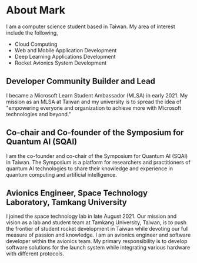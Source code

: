# About Mark

I am a computer science student based in Taiwan. My area of interest include the following,
- Cloud Computing
- Web and Mobile Application Development
- Deep Learning Applications Development
- Rocket Avionics System Development

## Developer Community Builder and Lead
I became a Microsoft Learn Student Ambassador (MLSA) in early 2021. My mission as an MLSA at Taiwan and my university is to spread the idea of "empowering everyone and organization to achieve more with Microsoft technologies and beyond." 


## Co-chair and Co-founder of the Symposium for Quantum AI (SQAI)
I am the co-founder and co-chair of the Symposium for Quantum AI (SQAI) in Taiwan. The Symposium is a platform for researchers and practitioners of quantum AI technologies to share their knowledge and experience in quantum computing and artificial intelligence.

## Avionics Engineer, Space Technology Laboratory, Tamkang University
I joined the space technology lab in late August 2021. Our mission and vision as a lab and student team at Tamkang University, Taiwan, is to push the frontier of student rocket development in Taiwan while devoting our full measure of passion and knowledge. I am an avionics engineer and software developer within the avionics team. My primary responsibility is to develop software solutions for the launch system while integrating various hardware with different protocols.
